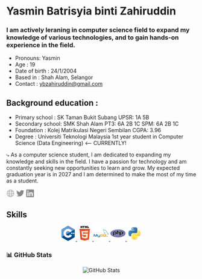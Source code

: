 # Yasmin Batrisyia binti Zahiruddin
### I am actively leraning in computer science field to expand my knowledge of various technologies, and to gain hands-on experience in the field. 

- Pronouns: Yasmin
- Age : 19
- Date of birth : 24/1/2004
- Based in : Shah Alam, Selangor
- Contact : ybzahiruddin@gmail.com



## Background education :

- Primary school  : SK Taman Bukit Subang
                    UPSR: 1A 5B
- Secondary school: SMK Shah Alam
                    PT3: 6A 2B 1C
                    SPM: 6A 2B 1C
- Foundation      : Kolej Matrikulasi Negeri Sembilan
                    CGPA: 3.96 
- Degree          : Universiti Teknologi Malaysia
                    1st year student in Computer Science (Data Engineering) <-- CURRENTLY!

⤷ As a computer science student, I am dedicated to expanding my knowledge and skills in the field. I have a passion for technology and am constantly seeking new opportunities to learn and grow. My expected graduation year is in 2027 and I am determined to make the most of my time as a student.

 <a aligh="left" href="https://javierarango.com" target="_blank" rel="noreferrer noopener"><img src="https://raw.githubusercontent.com/0xShapeShifter/dev-story/master/public/images/socials/globe.svg" alt="Website" width="22" height="22" /></a> <a aligh="left" href="https://twitter.com/javier_arango_" target="_blank" rel="noreferrer noopener"><img src="https://raw.githubusercontent.com/0xShapeShifter/dev-story/master/public/images/socials/twitter.svg" alt="Twitter" width="22" height="22" /></a> <a aligh="left" href="https://www.linkedin.com/in/javier-arango" target="_blank" rel="noreferrer noopener"><img src="https://raw.githubusercontent.com/0xShapeShifter/dev-story/master/public/images/socials/linkedin.svg" alt="LinkedIn" width="22" height="22" /></a>  



 ## Skills
   <p align="center"> 
  <a href="https://www.w3schools.com/cpp/" target="_blank" rel="noreferrer"> <img src="https://raw.githubusercontent.com/devicons/devicon/master/icons/cplusplus/cplusplus-original.svg" alt="cplusplus" width="40" height="40"/> </a> 
  <a href="https://www.w3.org/html/" target="_blank" rel="noreferrer"> <img src="https://raw.githubusercontent.com/devicons/devicon/master/icons/html5/html5-original-wordmark.svg" alt="html5" width="40" height="40"/> </a> 
  <a href="https://www.mysql.com/" target="_blank" rel="noreferrer"> <img src="https://raw.githubusercontent.com/devicons/devicon/master/icons/mysql/mysql-original-wordmark.svg" alt="mysql" width="40" height="40"/> </a> 
  <a href="https://www.php.net" target="_blank" rel="noreferrer"> <img src="https://raw.githubusercontent.com/devicons/devicon/master/icons/php/php-original.svg" alt="php" width="40" height="40"/> </a> 
  <a href="https://www.python.org" target="_blank" rel="noreferrer"> <img src="https://raw.githubusercontent.com/devicons/devicon/master/icons/python/python-original.svg" alt="python" width="40" height="40"/> </a> 

 

### 📊 GitHub Stats
<p align="center">
  <img src="https://github-readme-stats.vercel.app/api?username=yAsmin241&show_icons=true&count_private=true&theme=default" alt="GitHub Stats">
</p>

